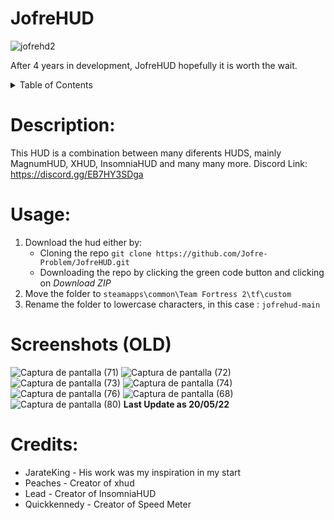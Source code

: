 # JofreHUD

![jofrehd2](https://user-images.githubusercontent.com/70734327/235264531-3d6bb54c-96d6-4dc9-a683-da119937361f.png)

After 4 years in development, JofreHUD hopefully it is worth the wait.

<details>
 <summary>Table of Contents</summary>
 <ol>
  <li><a href="#description">Description</a></li>
  <li><a href="#usage">Usage</a></li>
  <li><a href="#screenshots (OLD)">Screenshots</a></li>
  <li><a href="#credits">Credits</a></li>
 </ol>
 </details>

# Description:
This HUD is a combination between many diferents HUDS, mainly MagnumHUD, XHUD, InsomniaHUD and many many more.
Discord Link: https://discord.gg/EB7HY3SDga

# Usage:
1. Download the hud either by:
   - Cloning the repo `git clone https://github.com/Jofre-Problem/JofreHUD.git`
   - Downloading the repo by clicking the green code button and clicking on *Download ZIP*
2. Move the folder to `steamapps\common\Team Fortress 2\tf\custom`
3. Rename the folder to lowercase characters, in this case : `jofrehud-main`

# Screenshots (OLD)
![Captura de pantalla (71)](https://user-images.githubusercontent.com/70734327/169419095-d336de4f-cba6-4fd1-98f2-6a6abb07b56a.png)
![Captura de pantalla (72)](https://user-images.githubusercontent.com/70734327/169419129-0d0d380c-dcb4-4ff7-ba77-fc9ea25f7a94.png)
![Captura de pantalla (73)](https://user-images.githubusercontent.com/70734327/169419138-b7fcbe21-d201-48db-ac47-f1c7579f5afb.png)
![Captura de pantalla (74)](https://user-images.githubusercontent.com/70734327/169419166-cfec5174-a3e5-411b-aca8-44a74d192bd3.png)
![Captura de pantalla (76)](https://user-images.githubusercontent.com/70734327/169419176-afa58726-2c30-41f4-8376-7ae2ff543585.png)
![Captura de pantalla (68)](https://user-images.githubusercontent.com/70734327/168952110-021004b7-ea87-4014-aa1a-6d8c457cb489.png)
![Captura de pantalla (80)](https://user-images.githubusercontent.com/70734327/169620677-288811cc-7e23-4d89-86be-611cf0739aa9.png)
**Last Update as 20/05/22**

# Credits:
- JarateKing - His work was my inspiration in my start
- Peaches - Creator of xhud
- Lead - Creator of InsomniaHUD
- Quickkennedy - Creator of Speed Meter
